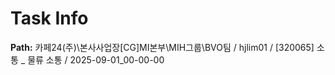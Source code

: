 # Task Info

**Path:** 카페24(주)\본사사업장\[CG]MI본부\MIH그룹\BVO팀 / hjlim01 / [320065] 소통 _ 물류 소통 / 2025-09-01_00-00-00

